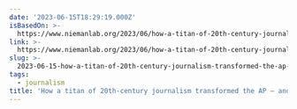 ```yaml
---
date: '2023-06-15T18:29:19.000Z'
isBasedOn: >-
  https://www.niemanlab.org/2023/06/how-a-titan-of-20th-century-journalism-transformed-the-ap-and-the-news/
link: >-
  https://www.niemanlab.org/2023/06/how-a-titan-of-20th-century-journalism-transformed-the-ap-and-the-news/
slug: >-
  2023-06-15-how-a-titan-of-20th-century-journalism-transformed-the-ap-and-the-news-or
tags:
  - journalism
title: 'How a titan of 20th-century journalism transformed the AP — and the news | '
---
```



